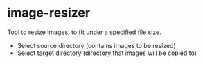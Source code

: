 # image-resizer

Tool to resize images, to fit under a specified file size.

  - Select source directory (contains images to be resized)
  - Select target directory (directory that images will be copied to)

